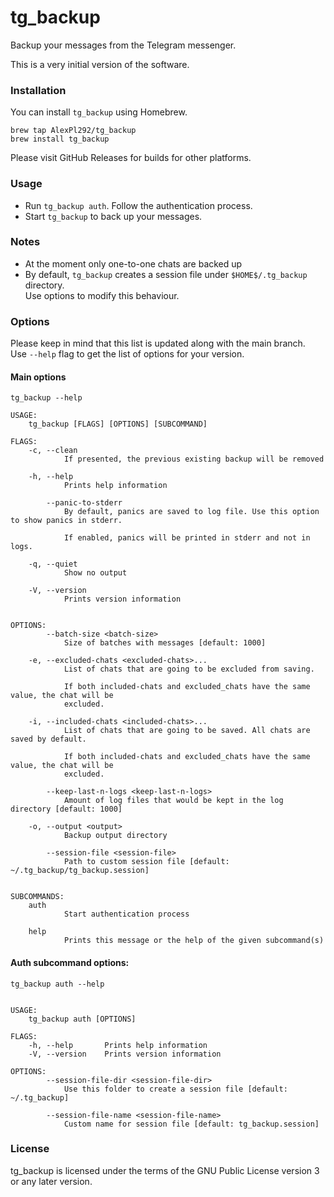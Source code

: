 # tg_backup

Backup your messages from the Telegram messenger.

This is a very initial version of the software.

### Installation

You can install `tg_backup` using Homebrew.

```
brew tap AlexPl292/tg_backup
brew install tg_backup
```

Please visit GitHub Releases for builds for other platforms.

### Usage

- Run `tg_backup auth`. Follow the authentication process.
- Start `tg_backup` to back up your messages.

### Notes

- At the moment only one-to-one chats are backed up
- By default, `tg_backup` creates a session file under `$HOME$/.tg_backup` directory.  
  Use options to modify this behaviour.

### Options

Please keep in mind that this list is updated along with the main branch.  
Use `--help` flag to get the list of options for your version.

#### Main options

`tg_backup --help`

```
USAGE:
    tg_backup [FLAGS] [OPTIONS] [SUBCOMMAND]

FLAGS:
    -c, --clean
            If presented, the previous existing backup will be removed

    -h, --help
            Prints help information

        --panic-to-stderr
            By default, panics are saved to log file. Use this option to show panics in stderr.
            
            If enabled, panics will be printed in stderr and not in logs.

    -q, --quiet
            Show no output

    -V, --version
            Prints version information


OPTIONS:
        --batch-size <batch-size>
            Size of batches with messages [default: 1000]

    -e, --excluded-chats <excluded-chats>...
            List of chats that are going to be excluded from saving.
            
            If both included-chats and excluded_chats have the same value, the chat will be
            excluded.

    -i, --included-chats <included-chats>...
            List of chats that are going to be saved. All chats are saved by default.
            
            If both included-chats and excluded_chats have the same value, the chat will be
            excluded.

        --keep-last-n-logs <keep-last-n-logs>
            Amount of log files that would be kept in the log directory [default: 1000]

    -o, --output <output>
            Backup output directory

        --session-file <session-file>
            Path to custom session file [default: ~/.tg_backup/tg_backup.session]


SUBCOMMANDS:
    auth    
            Start authentication process

    help    
            Prints this message or the help of the given subcommand(s)

```

#### Auth subcommand options:

`tg_backup auth --help`

```

USAGE:
    tg_backup auth [OPTIONS]

FLAGS:
    -h, --help       Prints help information
    -V, --version    Prints version information

OPTIONS:
        --session-file-dir <session-file-dir>
            Use this folder to create a session file [default: ~/.tg_backup]

        --session-file-name <session-file-name>
            Custom name for session file [default: tg_backup.session]
```

### License

tg_backup is licensed under the terms of the GNU Public License version 3 or any later version.
